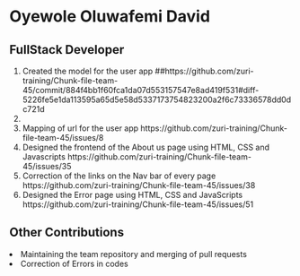 <h1>Oyewole Oluwafemi David</h1>
<h2>FullStack Developer</h2>
<ol>
<li>Created the model for the user app  ##https://github.com/zuri-training/Chunk-file-team-45/commit/884f4bb1f60fca1da07d553157547e8ad419f531#diff-5226fe5e1da113595a65d5e58d5337173754823200a2f6c73336578dd0dc721d <li>
  <li> Mapping of url for the user app https://github.com/zuri-training/Chunk-file-team-45/issues/8</li>
  <li> Designed the frontend of the About us page using HTML, CSS and Javascripts https://github.com/zuri-training/Chunk-file-team-45/issues/35</li>
  <li> Correction of the links on the Nav bar of every page   https://github.com/zuri-training/Chunk-file-team-45/issues/38</li>
  <li> Designed the Error page using HTML, CSS and JavaScripts https://github.com/zuri-training/Chunk-file-team-45/issues/51</li>
</ol>
<h2>Other Contributions</h2>
<li>Maintaining the team repository and merging of pull requests</li>
<li>Correction of Errors in codes</li>
